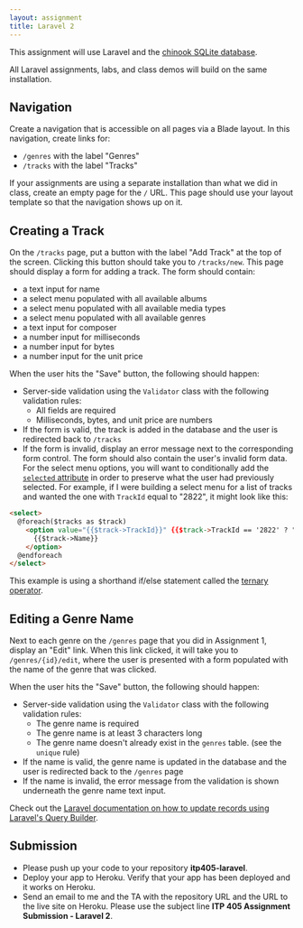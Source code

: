 ```yaml
---
layout: assignment
title: Laravel 2
---
```


This assignment will use Laravel and the [chinook SQLite database](http://www.sqlitetutorial.net/sqlite-sample-database/).

All Laravel assignments, labs, and class demos will build on the same installation.

## Navigation

Create a navigation that is accessible on all pages via a Blade layout. In this navigation, create links for:

* `/genres` with the label "Genres"
* `/tracks` with the label "Tracks"

If your assignments are using a separate installation than what we did in class, create an empty page for the `/` URL. This page should use your layout template so that the navigation shows up on it.

## Creating a Track

On the `/tracks` page, put a button with the label "Add Track" at the top of the screen. Clicking this button should take you to `/tracks/new`. This page should display a form for adding a track. The form should contain:

* a text input for name
* a select menu populated with all available albums
* a select menu populated with all available media types
* a select menu populated with all available genres
* a text input for composer
* a number input for milliseconds
* a number input for bytes
* a number input for the unit price

When the user hits the "Save" button, the following should happen:

* Server-side validation using the `Validator` class with the following validation rules:
  * All fields are required
  * Milliseconds, bytes, and unit price are numbers
* If the form is valid, the track is added in the database and the user is redirected back to `/tracks`
* If the form is invalid, display an error message next to the corresponding form control. The form should also contain the user's invalid form data. For the select menu options, you will want to conditionally add the [`selected` attribute](https://www.w3schools.com/tags/tag_option.asp) in order to preserve what the user had previously selected. For example, if I were building a select menu for a list of tracks and wanted the one with `TrackId` equal to "2822", it might look like this:

```html
<select>
  @foreach($tracks as $track)
    <option value="{{$track->TrackId}}" {{$track->TrackId == '2822' ? "selected" : ""}}>
      {{$track->Name}}
    </option>
  @endforeach
</select>
```

This example is using a shorthand if/else statement called the [ternary operator](http://php.net/manual/en/language.operators.comparison.php#language.operators.comparison.ternary).

## Editing a Genre Name

Next to each genre on the `/genres` page that you did in Assignment 1, display an "Edit" link. When this link clicked, it will take you to `/genres/{id}/edit`, where the user is presented with a form populated with the name of the genre that was clicked.

When the user hits the "Save" button, the following should happen:

* Server-side validation using the `Validator` class with the following validation rules:
  * The genre name is required
  * The genre name is at least 3 characters long
  * The genre name doesn't already exist in the `genres` table. (see the `unique` rule)
* If the name is valid, the genre name is updated in the database and the user is redirected back to the `/genres` page
* If the name is invalid, the error message from the validation is shown underneath the genre name text input.

Check out the [Laravel documentation on how to update records using Laravel's Query Builder](https://laravel.com/docs/5.7/queries#updates).

## Submission

* Please push up your code to your repository __itp405-laravel__.
* Deploy your app to Heroku. Verify that your app has been deployed and it works on Heroku.
* Send an email to me and the TA with the repository URL and the URL to the live site on Heroku. Please use the subject line __ITP 405 Assignment Submission - Laravel 2__.

